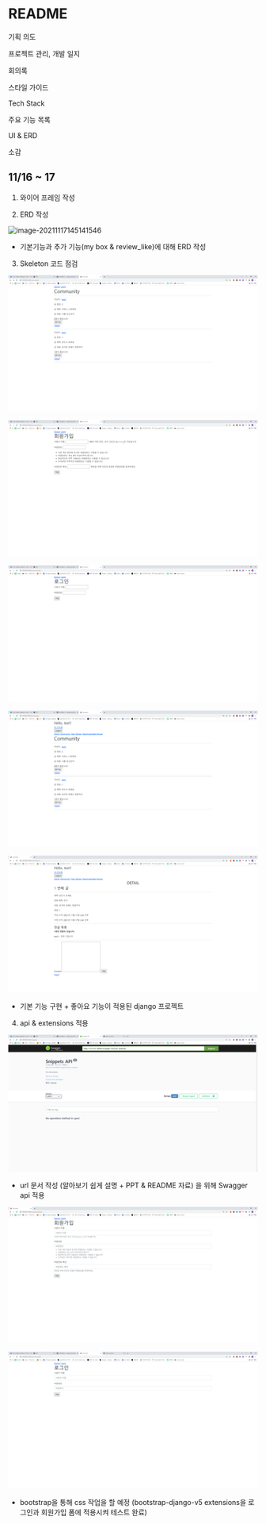 # README

기획 의도

프로젝트 관리, 개발 일지

회의록

스타일 가이드

Tech Stack

주요 기능 목록

UI & ERD

소감



## 11/16 ~ 17

1. 와이어 프레임 작성



2. ERD 작성

![image-20211117145141546](C:\Users\choiy\AppData\Roaming\Typora\typora-user-images\image-20211117145141546.png)



- 기본기능과 추가 기능(my box & review_like)에 대해 ERD 작성



3. Skeleton 코드 점검

![](README.assets/image-20211117144828889.png)

![](README.assets/image-20211117144934924.png)

![](README.assets/image-20211117144942669.png)

![](README.assets/image-20211117145006551-16371388969841.png)

![](README.assets/image-20211117174914173.png)



- 기본 기능 구현 + 좋아요 기능이 적용된 django 프로젝트



4. api & extensions 적용

![](README.assets/image-20211117145252032.png)



- url 문서 작성 (알아보기 쉽게 설명 + PPT & README 자료) 을 위해 Swagger api 적용



![](README.assets/image-20211117174942070.png)

![](README.assets/image-20211117145530843.png)

- bootstrap을 통해 css 작업을 할 예정 (bootstrap-django-v5 extensions을 로그인과 회원가입 폼에 적용시켜 테스트 완료)

